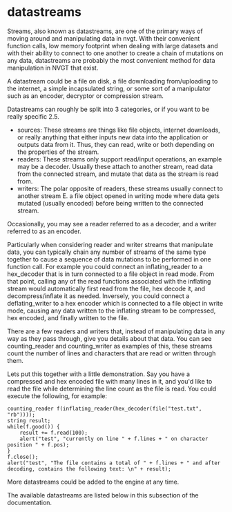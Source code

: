 # datastreams
Streams, also known as datastreams, are one of the primary ways of moving around and manipulating data in nvgt. With their convenient function calls, low memory footprint when dealing with large datasets and with their ability to connect to one another to create a chain of mutations on any data, datastreams are probably the most convenient method for data manipulation in NVGT that exist.

A datastream could be a file on disk, a file downloading from/uploading to the internet, a simple incapsulated string, or some sort of a manipulator such as an encoder, decryptor or compression stream.

Datastreams can roughly be split into 3 categories, or if you want to be really specific 2.5.
* sources: These streams are things like file objects, internet downloads, or really anything that either inputs new data into the application or outputs data from it. Thus, they can read, write or both depending on the properties of the stream.
* readers: These streams only support read/input operations, an example may be a decoder. Usually these attach to another stream, read data from the connected stream, and mutate that data as the stream is read from.
* writers: The polar opposite of readers, these streams usually connect to another stream E. a file object opened in writing mode where data gets mutated (usually encoded) before being written to the connected stream.

Occasionally, you may see a reader referred to as a decoder, and a writer referred to as an encoder.

Particularly when considering reader and writer streams that manipulate data, you can typically chain any number of streams of the same type together to cause a sequence of data mutations to be performed in one function call. For example you could connect an inflating_reader to a hex_decoder that is in turn connected to a file object in read mode. From that point, calling any of the read functions associated with the inflating stream would automatically first read from the file, hex decode it, and decompress/inflate it as needed. Inversely, you could connect a deflating_writer to a hex encoder which is connected to a file object in write mode, causing any data written to the inflating stream to be compressed, hex encoded, and finally written to the file.

There are a few readers and writers that, instead of manipulating data in any way as they pass through, give you details about that data. You can see counting_reader and counting_writer as examples of this, these streams count the number of lines and characters that are read or written through them.

Lets put this together with a little demonstration. Say you have a compressed and hex encoded file with many lines in it, and you'd like to read the file while determining the line count as the file is read. You could execute the following, for example:
```
counting_reader f(inflating_reader(hex_decoder(file("test.txt", "rb"))));
string result;
while(f.good()) {
	result += f.read(100);
	alert("test", "currently on line " + f.lines + " on character position " + f.pos);
}
f.close();
alert("test", "The file contains a total of " + f.lines + " and after decoding, contains the following text: \n" + result);
```

More datastreams could be added to the engine at any time.

The available datastreams are listed below in this subsection of the documentation.
